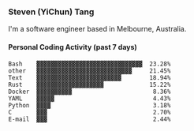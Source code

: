 ### Steven (YiChun) Tang

I'm a software engineer based in Melbourne, Australia.

#### Personal Coding Activity (past 7 days)
```
Bash    ▓▓▓▓▓▓▓▓▓▓▓▓▓▓▓▓▓▓▓▓▓▓▓▓▓▓▓▓▓▓  23.28%
other   ▓▓▓▓▓▓▓▓▓▓▓▓▓▓▓▓▓▓▓▓▓▓▓▓▓▓▓     21.45%
Text    ▓▓▓▓▓▓▓▓▓▓▓▓▓▓▓▓▓▓▓▓▓▓▓▓        18.94%
Rust    ▓▓▓▓▓▓▓▓▓▓▓▓▓▓▓▓▓▓▓             15.22%
Docker  ▓▓▓▓▓▓▓▓▓▓                       8.36%
YAML    ▓▓▓▓▓                            4.43%
Python  ▓▓▓▓                             3.18%
C       ▓▓▓                              2.70%
E-mail  ▓▓▓                              2.44%
```
